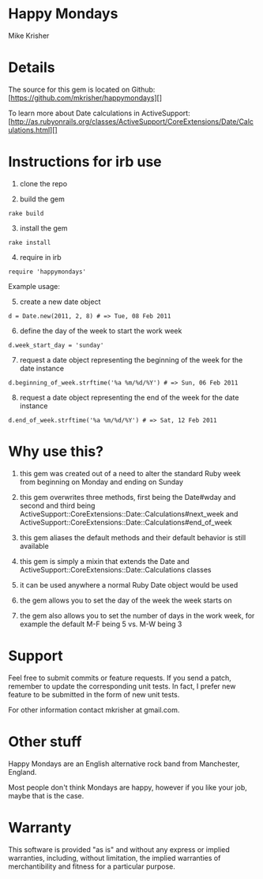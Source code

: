 Happy Mondays
=============
Mike Krisher

Details
=======

The source for this gem is located on Github:
[https://github.com/mkrisher/happymondays][]

To learn more about Date calculations in ActiveSupport:
[http://as.rubyonrails.org/classes/ActiveSupport/CoreExtensions/Date/Calculations.html][]

[https://github.com/mkrisher/happymondays]: https://github.com/mkrisher/happymondays
[http://as.rubyonrails.org/classes/ActiveSupport/CoreExtensions/Date/Calculations.html]: http://as.rubyonrails.org/classes/ActiveSupport/CoreExtensions/Date/Calculations.html

Instructions for irb use
===================================

1) clone the repo

2) build the gem

  `rake build`

3) install the gem

  `rake install`

4) require in irb

  `require 'happymondays'`

Example usage:

5) create a new date object

  `d = Date.new(2011, 2, 8) # => Tue, 08 Feb 2011`

6) define the day of the week to start the work week

  `d.week_start_day = 'sunday'`

7) request a date object representing the beginning of the week for the date instance

  `d.beginning_of_week.strftime('%a %m/%d/%Y') # => Sun, 06 Feb 2011`

8) request a date object representing the end of the week for the date instance

  `d.end_of_week.strftime('%a %m/%d/%Y') # => Sat, 12 Feb 2011`

Why use this?
===================================

1) this gem was created out of a need to alter the standard Ruby week from beginning on Monday and ending on Sunday

2) this gem overwrites three methods, first being the Date#wday and second and third being
  ActiveSupport::CoreExtensions::Date::Calculations#next_week and ActiveSupport::CoreExtensions::Date::Calculations#end_of_week

3) this gem aliases the default methods and their default behavior is still available

4) this gem is simply a mixin that extends the Date and ActiveSupport::CoreExtensions::Date::Calculations classes

5) it can be used anywhere a normal Ruby Date object would be used

6) the gem allows you to set the day of the week the week starts on

7) the gem also allows you to set the number of days in the work week, for example the default M-F being 5 vs. M-W being 3

Support
==================================

Feel free to submit commits or feature requests.  If you send a patch,
remember to update the corresponding unit tests.  In fact, I prefer
new feature to be submitted in the form of new unit tests.

For other information contact
mkrisher at gmail.com.

Other stuff
=================================

Happy Mondays are an English alternative rock band from Manchester, England.

Most people don't think Mondays are happy, however if you like your job, maybe that is the case.

Warranty
=================================

This software is provided "as is" and without any express or
implied warranties, including, without limitation, the implied
warranties of merchantibility and fitness for a particular
purpose.

